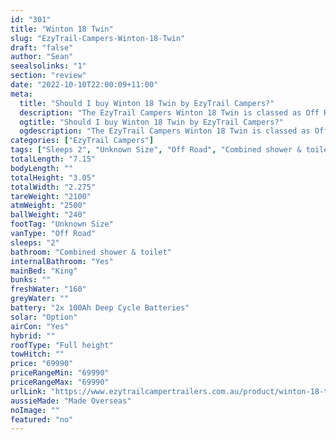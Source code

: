 ```yaml
---
id: "301"
title: "Winton 18 Twin"
slug: "EzyTrail-Campers-Winton-18-Twin"
draft: "false"
author: "Sean"
seealsolinks: "1"
section: "review"
date: "2022-10-10T22:00:09+11:00"
meta:
  title: "Should I buy Winton 18 Twin by EzyTrail Campers?"
  description: "The EzyTrail Campers Winton 18 Twin is classed as Off Road, and sleeps 2 people. It is Made Overseas and comes in at Unknown Size. It generally has Combined shower & toilet."
  ogtitle: "Should I buy Winton 18 Twin by EzyTrail Campers?"
  ogdescription: "The EzyTrail Campers Winton 18 Twin is classed as Off Road, and sleeps 2 people. It is Made Overseas and comes in at Unknown Size. It generally has Combined shower & toilet."
categories: ["EzyTrail Campers"]
tags: ["Sleeps 2", "Unknown Size", "Off Road", "Combined shower & toilet", "Full height", "60 - 70k"]
totalLength: "7.15"
bodyLength: ""
totalHeight: "3.05"
totalWidth: "2.275"
tareWeight: "2100"
atmWeight: "2500"
ballWeight: "240"
footTag: "Unknown Size"
vanType: "Off Road"
sleeps: "2"
bathroom: "Combined shower & toilet"
internalBathroom: "Yes"
mainBed: "King"
bunks: ""
freshWater: "160"
greyWater: ""
battery: "2x 100Ah Deep Cycle Batteries"
solar: "Option"
airCon: "Yes"
hybrid: ""
roofType: "Full height"
towHitch: ""
price: "69990"
priceRangeMin: "69990"
priceRangeMax: "69990"
urlLink: "https://www.ezytrailcampertrailers.com.au/product/winton-18-twin/"
aussieMade: "Made Overseas"
noImage: ""
featured: "no"
---
```

